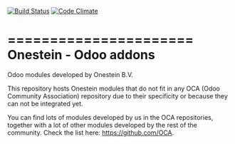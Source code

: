 [![Build Status](https://travis-ci.org/onesteinbv/addons-onestein.svg?branch=10.0)](https://travis-ci.org/onesteinbv/addons-onestein)
[![Code Climate](https://codeclimate.com/github/onesteinbv/addons-onestein/badges/gpa.svg)](https://codeclimate.com/github/onesteinbv/addons-onestein)

======================
Onestein - Odoo addons
======================

Odoo modules developed by Onestein B.V.

This repository hosts Onestein modules that do not fit in any OCA
(Odoo Community Association) repository due to their specificity or
because they can not be integrated yet.

You can find lots of modules developed by us in the OCA repositories,
together with a lot of other modules developed by the rest of the
community. Check the list here: https://github.com/OCA.
